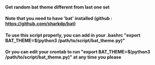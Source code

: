 #### Get random bat theme different from last one set
#### Note that you need to have 'bat' installed (github : https://github.com/sharkdp/bat)
#### To use this script properly, you can add in your .bashrc "export BAT_THEME=$(python3 /path/to/script/bat_theme.py)"
#### Or you can edit your crontab to run "export BAT_THEME=$(python3 /path/to/script/bat_theme.py)" at any time you please
